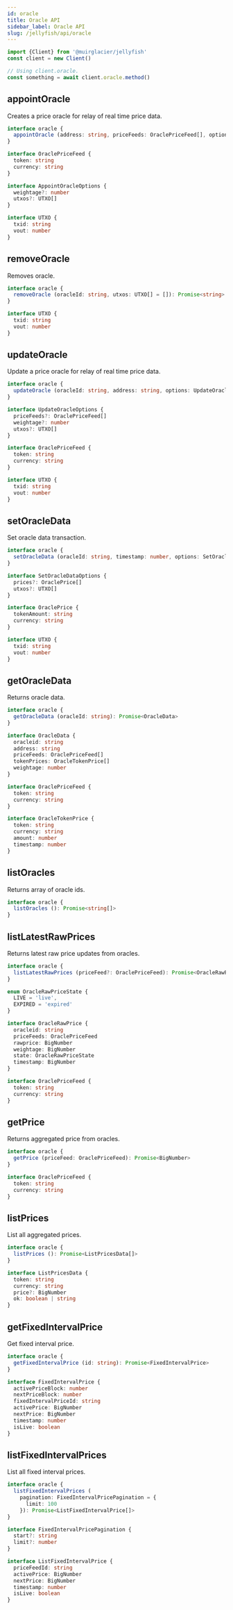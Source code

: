 ```yaml
---
id: oracle
title: Oracle API
sidebar_label: Oracle API
slug: /jellyfish/api/oracle
---
```


```js
import {Client} from '@muirglacier/jellyfish'
const client = new Client()

// Using client.oracle.
const something = await client.oracle.method()
```

## appointOracle

Creates a price oracle for relay of real time price data.

```ts title="client.oracle.appointOracle()"
interface oracle {
  appointOracle (address: string, priceFeeds: OraclePriceFeed[], options: AppointOracleOptions = {}): Promise<string>
}

interface OraclePriceFeed {
  token: string
  currency: string
}

interface AppointOracleOptions {
  weightage?: number
  utxos?: UTXO[]
}

interface UTXO {
  txid: string
  vout: number
}
```

## removeOracle

Removes oracle.

```ts title="client.oracle.removeOracle()"
interface oracle {
  removeOracle (oracleId: string, utxos: UTXO[] = []): Promise<string>
}

interface UTXO {
  txid: string
  vout: number
}
```

## updateOracle

Update a price oracle for relay of real time price data.

```ts title="client.oracle.updateOracle()"
interface oracle {
  updateOracle (oracleId: string, address: string, options: UpdateOracleOptions = {}): Promise<string>
}

interface UpdateOracleOptions {
  priceFeeds?: OraclePriceFeed[]
  weightage?: number
  utxos?: UTXO[]
}

interface OraclePriceFeed {
  token: string
  currency: string
}

interface UTXO {
  txid: string
  vout: number
}
```

## setOracleData

Set oracle data transaction.

```ts title="client.oracle.setOracleData()"
interface oracle {
  setOracleData (oracleId: string, timestamp: number, options: SetOracleDataOptions = {}): Promise<string>
}

interface SetOracleDataOptions {
  prices?: OraclePrice[]
  utxos?: UTXO[]
}

interface OraclePrice {
  tokenAmount: string
  currency: string
}

interface UTXO {
  txid: string
  vout: number
}
```

## getOracleData

Returns oracle data.

```ts title="client.oracle.getOracleData()"
interface oracle {
  getOracleData (oracleId: string): Promise<OracleData>
}

interface OracleData {
  oracleid: string
  address: string
  priceFeeds: OraclePriceFeed[]
  tokenPrices: OracleTokenPrice[]
  weightage: number
}

interface OraclePriceFeed {
  token: string
  currency: string
}

interface OracleTokenPrice {
  token: string
  currency: string
  amount: number
  timestamp: number
}
```

## listOracles

Returns array of oracle ids.

```ts title="client.oracle.listOracles()"
interface oracle {
  listOracles (): Promise<string[]>
}
```

## listLatestRawPrices

Returns latest raw price updates from oracles.

```ts title="client.oracle.listLatestRawPrices()"
interface oracle {
  listLatestRawPrices (priceFeed?: OraclePriceFeed): Promise<OracleRawPrice[]>
}

enum OracleRawPriceState {
  LIVE = 'live',
  EXPIRED = 'expired'
}

interface OracleRawPrice {
  oracleid: string
  priceFeeds: OraclePriceFeed
  rawprice: BigNumber
  weightage: BigNumber
  state: OracleRawPriceState
  timestamp: BigNumber
}

interface OraclePriceFeed {
  token: string
  currency: string
}
```

## getPrice

Returns aggregated price from oracles.

```ts title="client.oracle.getPrice()"
interface oracle {
  getPrice (priceFeed: OraclePriceFeed): Promise<BigNumber>
}

interface OraclePriceFeed {
  token: string
  currency: string
}
```

## listPrices

List all aggregated prices.

```ts title="client.oracle.listPrices()"
interface oracle {
  listPrices (): Promise<ListPricesData[]>
}

interface ListPricesData {
  token: string
  currency: string
  price?: BigNumber
  ok: boolean | string
}
```

## getFixedIntervalPrice

Get fixed interval price.

```ts title="client.oracle.getFixedIntervalPrice()"
interface oracle {
  getFixedIntervalPrice (id: string): Promise<FixedIntervalPrice>
}

interface FixedIntervalPrice {
  activePriceBlock: number
  nextPriceBlock: number
  fixedIntervalPriceId: string
  activePrice: BigNumber
  nextPrice: BigNumber
  timestamp: number
  isLive: boolean
}
```

## listFixedIntervalPrices

List all fixed interval prices.

```ts title="client.oracle.listFixedIntervalPrices()"
interface oracle {
  listFixedIntervalPrices (
    pagination: FixedIntervalPricePagination = {
      limit: 100
    }): Promise<ListFixedIntervalPrice[]>
}

interface FixedIntervalPricePagination {
  start?: string
  limit?: number
}

interface ListFixedIntervalPrice {
  priceFeedId: string
  activePrice: BigNumber
  nextPrice: BigNumber
  timestamp: number
  isLive: boolean
}
```
